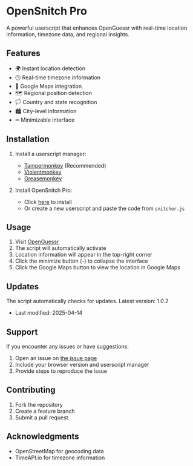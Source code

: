 # OpenSnitch Pro

A powerful userscript that enhances OpenGuessr with real-time location information, timezone data, and regional insights.

## Features

- 🌍 Instant location detection
- 🕒 Real-time timezone information
- 📍 Google Maps integration
- 🗺️ Regional position detection
- 🏳️ Country and state recognition
- 🏙️ City-level information
- ➖ Minimizable interface

## Installation

1. Install a userscript manager:
   - [Tampermonkey](https://www.tampermonkey.net/) (Recommended)
   - [Violentmonkey](https://violentmonkey.github.io/)
   - [Greasemonkey](https://www.greasespot.net/)

2. Install OpenSnitch Pro:
   - Click [here](https://greasyfork.org/en/) to install
   - Or create a new userscript and paste the code from `snitcher.js`

## Usage

1. Visit [OpenGuessr](https://openguessr.com/)
2. The script will automatically activate
3. Location information will appear in the top-right corner
4. Click the minimize button (-) to collapse the interface
5. Click the Google Maps button to view the location in Google Maps

## Updates

The script automatically checks for updates. Latest version: 1.0.2
- Last modified: 2025-04-14

## Support

If you encounter any issues or have suggestions:
1. Open an issue on [the issue page](https://github.com/Westagger/OpenSnitch-Pro/issues)
2. Include your browser version and userscript manager
3. Provide steps to reproduce the issue

## Contributing

1. Fork the repository
2. Create a feature branch
3. Submit a pull request

## Acknowledgments

- OpenStreetMap for geocoding data
- TimeAPI.io for timezone information